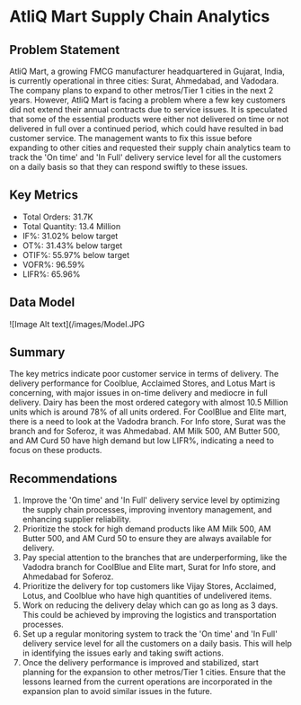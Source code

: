 # AtliQ Mart Supply Chain Analytics

## Problem Statement

AtliQ Mart, a growing FMCG manufacturer headquartered in Gujarat, India, is currently operational in three cities: Surat, Ahmedabad, and Vadodara. The company plans to expand to other metros/Tier 1 cities in the next 2 years. However, AtliQ Mart is facing a problem where a few key customers did not extend their annual contracts due to service issues. It is speculated that some of the essential products were either not delivered on time or not delivered in full over a continued period, which could have resulted in bad customer service. The management wants to fix this issue before expanding to other cities and requested their supply chain analytics team to track the 'On time' and 'In Full' delivery service level for all the customers on a daily basis so that they can respond swiftly to these issues.

## Key Metrics

- Total Orders: 31.7K
- Total Quantity: 13.4 Million
- IF%: 31.02% below target
- OT%: 31.43% below target
- OTIF%: 55.97% below target
- VOFR%: 96.59%
- LIFR%: 65.96%

## Data Model
![Image Alt text](/images/Model.JPG
## Summary

The key metrics indicate poor customer service in terms of delivery. The delivery performance for Coolblue, Acclaimed Stores, and Lotus Mart is concerning, with major issues in on-time delivery and mediocre in full delivery. Dairy has been the most ordered category with almost 10.5 Million units which is around 78% of all units ordered. For CoolBlue and Elite mart, there is a need to look at the Vadodra branch. For Info store, Surat was the branch and for Soferoz, it was Ahmedabad. AM Milk 500, AM Butter 500, and AM Curd 50 have high demand but low LIFR%, indicating a need to focus on these products.

## Recommendations

1. Improve the 'On time' and 'In Full' delivery service level by optimizing the supply chain processes, improving inventory management, and enhancing supplier reliability.
2. Prioritize the stock for high demand products like AM Milk 500, AM Butter 500, and AM Curd 50 to ensure they are always available for delivery.
3. Pay special attention to the branches that are underperforming, like the Vadodra branch for CoolBlue and Elite mart, Surat for Info store, and Ahmedabad for Soferoz.
4. Prioritize the delivery for top customers like Vijay Stores, Acclaimed, Lotus, and Coolblue who have high quantities of undelivered items.
5. Work on reducing the delivery delay which can go as long as 3 days. This could be achieved by improving the logistics and transportation processes.
6. Set up a regular monitoring system to track the 'On time' and 'In Full' delivery service level for all the customers on a daily basis. This will help in identifying the issues early and taking swift actions.
7. Once the delivery performance is improved and stabilized, start planning for the expansion to other metros/Tier 1 cities. Ensure that the lessons learned from the current operations are incorporated in the expansion plan to avoid similar issues in the future.
